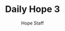 ---
image: /assets/img/daily-hope-default-artwork.png
title: Daily Hope 3
number: 3
categories:
  - Daily Hope
author: Hope Staff
notes: Daily Hope 3
embed: >-
  EMBED_GOES_HERE
---